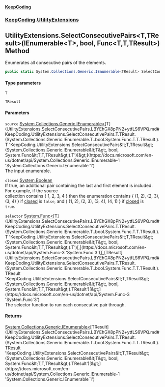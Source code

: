#### [KeepCoding](index.md 'index')
### [KeepCoding](KeepCoding.md 'KeepCoding').[UtilityExtensions](UtilityExtensions.md 'KeepCoding.UtilityExtensions')
## UtilityExtensions.SelectConsecutivePairs&lt;T,TResult&gt;(IEnumerable&lt;T&gt;, bool, Func&lt;T,T,TResult&gt;) Method
Enumerates all consecutive pairs of the elements.
```csharp
public static System.Collections.Generic.IEnumerable<TResult> SelectConsecutivePairs<T,TResult>(this System.Collections.Generic.IEnumerable<T> source, bool closed, System.Func<T,T,TResult> selector);
```
#### Type parameters
<a name='KeepCoding.UtilityExtensions.SelectConsecutivePairs.T.TResult.(System.Collections.Generic.IEnumerable.T..bool.System.Func.T.T.TResult.).T'></a>
`T`  
  
<a name='KeepCoding.UtilityExtensions.SelectConsecutivePairs.T.TResult.(System.Collections.Generic.IEnumerable.T..bool.System.Func.T.T.TResult.).TResult'></a>
`TResult`  
  
#### Parameters
<a name='KeepCoding.UtilityExtensions.SelectConsecutivePairs.T.TResult.(System.Collections.Generic.IEnumerable.T..bool.System.Func.T.T.TResult.).source'></a>
`source` [System.Collections.Generic.IEnumerable&lt;](https://docs.microsoft.com/en-us/dotnet/api/System.Collections.Generic.IEnumerable-1 'System.Collections.Generic.IEnumerable`1')[T](UtilityExtensions.SelectConsecutivePairs.LBYEhGX8pPN2+ytfLS6VPQ.md#KeepCoding.UtilityExtensions.SelectConsecutivePairs.T.TResult.(System.Collections.Generic.IEnumerable.T..bool.System.Func.T.T.TResult.).T 'KeepCoding.UtilityExtensions.SelectConsecutivePairs&lt;T,TResult&gt;(System.Collections.Generic.IEnumerable&lt;T&gt;, bool, System.Func&lt;T,T,TResult&gt;).T')[&gt;](https://docs.microsoft.com/en-us/dotnet/api/System.Collections.Generic.IEnumerable-1 'System.Collections.Generic.IEnumerable`1')  
The input enumerable.
  
<a name='KeepCoding.UtilityExtensions.SelectConsecutivePairs.T.TResult.(System.Collections.Generic.IEnumerable.T..bool.System.Func.T.T.TResult.).closed'></a>
`closed` [System.Boolean](https://docs.microsoft.com/en-us/dotnet/api/System.Boolean 'System.Boolean')  
If true, an additional pair containing the last and first element is included. For example, if the source  
collection contains { 1, 2, 3, 4 } then the enumeration contains { (1, 2), (2, 3), (3, 4) } if [closed](UtilityExtensions.SelectConsecutivePairs.LBYEhGX8pPN2+ytfLS6VPQ.md#KeepCoding.UtilityExtensions.SelectConsecutivePairs.T.TResult.(System.Collections.Generic.IEnumerable.T..bool.System.Func.T.T.TResult.).closed 'KeepCoding.UtilityExtensions.SelectConsecutivePairs&lt;T,TResult&gt;(System.Collections.Generic.IEnumerable&lt;T&gt;, bool, System.Func&lt;T,T,TResult&gt;).closed') is `false`, and { (1, 2), (2, 3), (3, 4), (4, 1) } if [closed](UtilityExtensions.SelectConsecutivePairs.LBYEhGX8pPN2+ytfLS6VPQ.md#KeepCoding.UtilityExtensions.SelectConsecutivePairs.T.TResult.(System.Collections.Generic.IEnumerable.T..bool.System.Func.T.T.TResult.).closed 'KeepCoding.UtilityExtensions.SelectConsecutivePairs&lt;T,TResult&gt;(System.Collections.Generic.IEnumerable&lt;T&gt;, bool, System.Func&lt;T,T,TResult&gt;).closed') is  
`true`.
  
<a name='KeepCoding.UtilityExtensions.SelectConsecutivePairs.T.TResult.(System.Collections.Generic.IEnumerable.T..bool.System.Func.T.T.TResult.).selector'></a>
`selector` [System.Func&lt;](https://docs.microsoft.com/en-us/dotnet/api/System.Func-3 'System.Func`3')[T](UtilityExtensions.SelectConsecutivePairs.LBYEhGX8pPN2+ytfLS6VPQ.md#KeepCoding.UtilityExtensions.SelectConsecutivePairs.T.TResult.(System.Collections.Generic.IEnumerable.T..bool.System.Func.T.T.TResult.).T 'KeepCoding.UtilityExtensions.SelectConsecutivePairs&lt;T,TResult&gt;(System.Collections.Generic.IEnumerable&lt;T&gt;, bool, System.Func&lt;T,T,TResult&gt;).T')[,](https://docs.microsoft.com/en-us/dotnet/api/System.Func-3 'System.Func`3')[T](UtilityExtensions.SelectConsecutivePairs.LBYEhGX8pPN2+ytfLS6VPQ.md#KeepCoding.UtilityExtensions.SelectConsecutivePairs.T.TResult.(System.Collections.Generic.IEnumerable.T..bool.System.Func.T.T.TResult.).T 'KeepCoding.UtilityExtensions.SelectConsecutivePairs&lt;T,TResult&gt;(System.Collections.Generic.IEnumerable&lt;T&gt;, bool, System.Func&lt;T,T,TResult&gt;).T')[,](https://docs.microsoft.com/en-us/dotnet/api/System.Func-3 'System.Func`3')[TResult](UtilityExtensions.SelectConsecutivePairs.LBYEhGX8pPN2+ytfLS6VPQ.md#KeepCoding.UtilityExtensions.SelectConsecutivePairs.T.TResult.(System.Collections.Generic.IEnumerable.T..bool.System.Func.T.T.TResult.).TResult 'KeepCoding.UtilityExtensions.SelectConsecutivePairs&lt;T,TResult&gt;(System.Collections.Generic.IEnumerable&lt;T&gt;, bool, System.Func&lt;T,T,TResult&gt;).TResult')[&gt;](https://docs.microsoft.com/en-us/dotnet/api/System.Func-3 'System.Func`3')  
The selector function to run each consecutive pair through.
  
#### Returns
[System.Collections.Generic.IEnumerable&lt;](https://docs.microsoft.com/en-us/dotnet/api/System.Collections.Generic.IEnumerable-1 'System.Collections.Generic.IEnumerable`1')[TResult](UtilityExtensions.SelectConsecutivePairs.LBYEhGX8pPN2+ytfLS6VPQ.md#KeepCoding.UtilityExtensions.SelectConsecutivePairs.T.TResult.(System.Collections.Generic.IEnumerable.T..bool.System.Func.T.T.TResult.).TResult 'KeepCoding.UtilityExtensions.SelectConsecutivePairs&lt;T,TResult&gt;(System.Collections.Generic.IEnumerable&lt;T&gt;, bool, System.Func&lt;T,T,TResult&gt;).TResult')[&gt;](https://docs.microsoft.com/en-us/dotnet/api/System.Collections.Generic.IEnumerable-1 'System.Collections.Generic.IEnumerable`1')  
